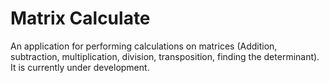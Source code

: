 # Matrix Calculate

An application for performing calculations on matrices (Addition, subtraction, multiplication, division, transposition, finding the determinant). It is currently under development.
